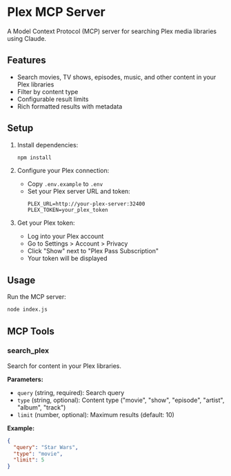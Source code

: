 # Plex MCP Server

A Model Context Protocol (MCP) server for searching Plex media libraries using Claude.

## Features

- Search movies, TV shows, episodes, music, and other content in your Plex libraries
- Filter by content type
- Configurable result limits
- Rich formatted results with metadata

## Setup

1. Install dependencies:
   ```bash
   npm install
   ```

2. Configure your Plex connection:
   - Copy `.env.example` to `.env`
   - Set your Plex server URL and token:
     ```
     PLEX_URL=http://your-plex-server:32400
     PLEX_TOKEN=your_plex_token
     ```

3. Get your Plex token:
   - Log into your Plex account
   - Go to Settings > Account > Privacy
   - Click "Show" next to "Plex Pass Subscription"
   - Your token will be displayed

## Usage

Run the MCP server:
```bash
node index.js
```

## MCP Tools

### search_plex

Search for content in your Plex libraries.

**Parameters:**
- `query` (string, required): Search query
- `type` (string, optional): Content type ("movie", "show", "episode", "artist", "album", "track")
- `limit` (number, optional): Maximum results (default: 10)

**Example:**
```json
{
  "query": "Star Wars",
  "type": "movie",
  "limit": 5
}
```